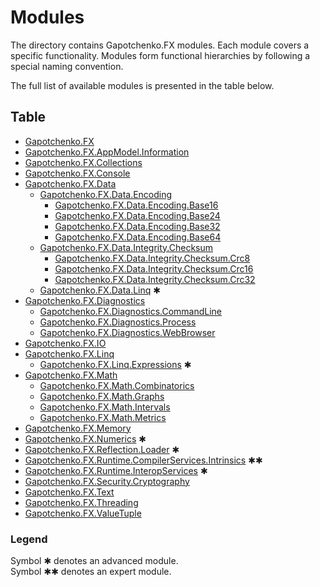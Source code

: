 ﻿# Modules

The directory contains Gapotchenko.FX modules.
Each module covers a specific functionality.
Modules form functional hierarchies by following a special naming convention.

The full list of available modules is presented in the table below.

## Table

- [Gapotchenko.FX](Catalog/Gapotchenko.FX#readme)
- [Gapotchenko.FX.AppModel.Information](Catalog/AppModel/Gapotchenko.FX.AppModel.Information#readme)
- [Gapotchenko.FX.Collections](Catalog/Gapotchenko.FX.Collections#readme)
- [Gapotchenko.FX.Console](Catalog/Gapotchenko.FX.Console#readme)
- [Gapotchenko.FX.Data](Catalog/Data/Encoding/Gapotchenko.FX.Data.Encoding#readme)
  - [Gapotchenko.FX.Data.Encoding](Catalog/Data/Encoding/Gapotchenko.FX.Data.Encoding#readme)
    - [Gapotchenko.FX.Data.Encoding.Base16](Catalog/Data/Encoding/Gapotchenko.FX.Data.Encoding.Base16#readme)
    - [Gapotchenko.FX.Data.Encoding.Base24](Catalog/Data/Encoding/Gapotchenko.FX.Data.Encoding.Base24#readme)
    - [Gapotchenko.FX.Data.Encoding.Base32](Catalog/Data/Encoding/Gapotchenko.FX.Data.Encoding.Base32#readme)
    - [Gapotchenko.FX.Data.Encoding.Base64](Catalog/Data/Encoding/Gapotchenko.FX.Data.Encoding.Base64#readme)
  - [Gapotchenko.FX.Data.Integrity.Checksum](Catalog/Data/Integrity/Checksum/Gapotchenko.FX.Data.Integrity.Checksum#readme)
    - [Gapotchenko.FX.Data.Integrity.Checksum.Crc8](Catalog/Data/Integrity/Checksum/Gapotchenko.FX.Data.Integrity.Checksum.Crc8#readme)
    - [Gapotchenko.FX.Data.Integrity.Checksum.Crc16](Catalog/Data/Integrity/Checksum/Gapotchenko.FX.Data.Integrity.Checksum.Crc16#readme)
    - [Gapotchenko.FX.Data.Integrity.Checksum.Crc32](Catalog/Data/Integrity/Checksum/Gapotchenko.FX.Data.Integrity.Checksum.Crc32#readme)
  - [Gapotchenko.FX.Data.Linq](Catalog/Data/Linq/Gapotchenko.FX.Data.Linq#readme) ✱
- [Gapotchenko.FX.Diagnostics](Catalog/Diagnostics/Gapotchenko.FX.Diagnostics.CommandLine#readme)
  - [Gapotchenko.FX.Diagnostics.CommandLine](Catalog/Diagnostics/Gapotchenko.FX.Diagnostics.CommandLine#readme)
  - [Gapotchenko.FX.Diagnostics.Process](Catalog/Diagnostics/Gapotchenko.FX.Diagnostics.Process#readme)
  - [Gapotchenko.FX.Diagnostics.WebBrowser](Catalog/Diagnostics/Gapotchenko.FX.Diagnostics.WebBrowser#readme)
- [Gapotchenko.FX.IO](Catalog/Gapotchenko.FX.IO#readme)
- [Gapotchenko.FX.Linq](Catalog/Linq/Gapotchenko.FX.Linq#readme)
  - [Gapotchenko.FX.Linq.Expressions](Catalog/Linq/Gapotchenko.FX.Linq.Expressions#readme) ✱
- [Gapotchenko.FX.Math](Catalog/Math/Gapotchenko.FX.Math#readme)
  - [Gapotchenko.FX.Math.Combinatorics](Catalog/Math/Gapotchenko.FX.Math.Combinatorics#readme)
  - [Gapotchenko.FX.Math.Graphs](Catalog/Math/Gapotchenko.FX.Math.Graphs#readme)
  - [Gapotchenko.FX.Math.Intervals](Catalog/Math/Gapotchenko.FX.Math.Intervals#readme)
  - [Gapotchenko.FX.Math.Metrics](Catalog/Math/Gapotchenko.FX.Math.Metrics#readme)
- [Gapotchenko.FX.Memory](Catalog/Gapotchenko.FX.Memory#readme)
- [Gapotchenko.FX.Numerics](Catalog/Gapotchenko.FX.Numerics#readme) ✱
- [Gapotchenko.FX.Reflection.Loader](Catalog/Reflection/Gapotchenko.FX.Reflection.Loader#readme) ✱
- [Gapotchenko.FX.Runtime.CompilerServices.Intrinsics](Catalog/Runtime/Gapotchenko.FX.Runtime.CompilerServices.Intrinsics#readme) ✱✱
- [Gapotchenko.FX.Runtime.InteropServices](Catalog/Runtime/Gapotchenko.FX.Runtime.InteropServices#readme) ✱
- [Gapotchenko.FX.Security.Cryptography](Catalog/Security/Gapotchenko.FX.Security.Cryptography#readme)
- [Gapotchenko.FX.Text](Catalog/Gapotchenko.FX.Text#readme)
- [Gapotchenko.FX.Threading](Catalog/Gapotchenko.FX.Threading#readme)
- [Gapotchenko.FX.ValueTuple](Catalog/Gapotchenko.FX.ValueTuple#readme)

### Legend

Symbol ✱ denotes an advanced module.  
Symbol ✱✱ denotes an expert module.
